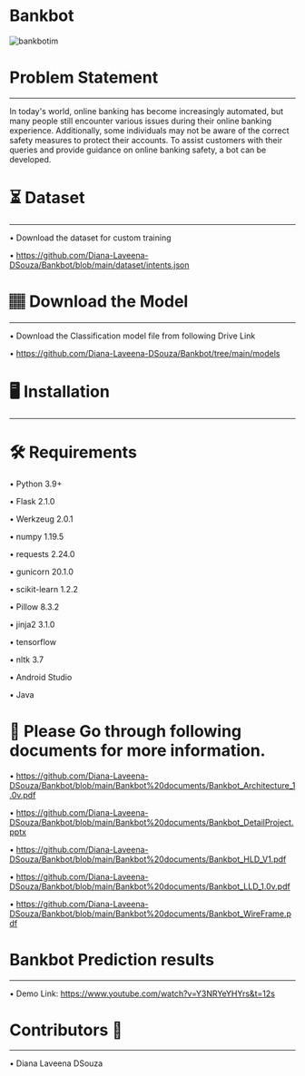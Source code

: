 # Bankbot
![bankbotim](https://github.com/Diana-Laveena-DSouza/Bankbot/assets/102862643/158a3cf8-e058-4317-8cd3-c528963e8cd7)

# Problem Statement
____________________________________________________________________________________________________________________
In today's world, online banking has become increasingly automated, but many people still encounter various issues during their online banking experience. Additionally, some individuals may not be aware 
of the correct safety measures to protect their accounts. To assist customers with their queries and provide guidance on online banking safety, a bot can be developed.

# ⏳ Dataset
______________________________________________________________________________________________________________________
 • Download the dataset for custom training
 
 • https://github.com/Diana-Laveena-DSouza/Bankbot/blob/main/dataset/intents.json
 
# 🏽‍ Download the Model
______________________________________________________________________________________________________________________
• Download the Classification model file from following Drive Link

• https://github.com/Diana-Laveena-DSouza/Bankbot/tree/main/models

# 🖥️ Installation 
______________________________________________________________________________________________________________________

# 🛠️ Requirements

• Python 3.9+

• Flask 2.1.0

• Werkzeug 2.0.1

• numpy 1.19.5

• requests 2.24.0

• gunicorn 20.1.0

• scikit-learn 1.2.2

• Pillow 8.3.2

• jinja2 3.1.0

• tensorflow

• nltk 3.7

• Android Studio

• Java

# 📖 Please Go through following documents for more information.

• https://github.com/Diana-Laveena-DSouza/Bankbot/blob/main/Bankbot%20documents/Bankbot_Architecture_1.0v.pdf

• https://github.com/Diana-Laveena-DSouza/Bankbot/blob/main/Bankbot%20documents/Bankbot_DetailProject.pptx

• https://github.com/Diana-Laveena-DSouza/Bankbot/blob/main/Bankbot%20documents/Bankbot_HLD_V1.pdf

• https://github.com/Diana-Laveena-DSouza/Bankbot/blob/main/Bankbot%20documents/Bankbot_LLD_1.0v.pdf

• https://github.com/Diana-Laveena-DSouza/Bankbot/blob/main/Bankbot%20documents/Bankbot_WireFrame.pdf

# Bankbot Prediction results
_______________________________________________________________________________________________________________________

• Demo Link: https://www.youtube.com/watch?v=Y3NRYeYHYrs&t=12s

# Contributors 👩
______________________________________________________________________________________________________________________
• Diana Laveena DSouza
